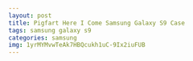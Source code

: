 ```yaml
---
layout: post
title: Pigfart Here I Come Samsung Galaxy S9 Case
tags: samsung galaxy s9
categories: samsung
img: 1yrMYMvwTeAk7HBQcukh1uC-9Ix2iuFUB
---
```


